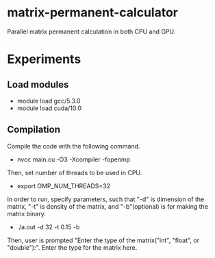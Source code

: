 # matrix-permanent-calculator
Parallel matrix permanent calculation in both CPU and GPU.

# Experiments

## Load modules
  * module load gcc/5.3.0
  * module load cuda/10.0


## Compilation
Compile the code with the following command.
  * nvcc main.cu -O3 -Xcompiler -fopenmp

Then, set number of threads to be used in CPU.
  * export OMP_NUM_THREADS=32

In order to run, specify parameters, such that "-d" is dimension of the matrix, "-t" is density of the matrix, and "-b"(optional) is for making the matrix binary.
  * ./a.out -d 32 -t 0.15 -b

Then, user is prompted "Enter the type of the matrix("int", "float", or "double"):". Enter the type for the matrix here. 

